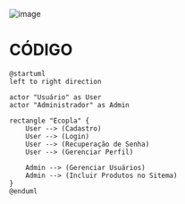![image](https://github.com/user-attachments/assets/8b45d5b5-3958-4e87-b151-01c73e225c8d)
# CÓDIGO
    @startuml
    left to right direction

    actor "Usuário" as User
    actor "Administrador" as Admin

    rectangle "Ecopla" {
        User --> (Cadastro)
        User --> (Login)
        User --> (Recuperação de Senha)
        User --> (Gerenciar Perfil)
    
        Admin --> (Gerenciar Usuários)
        Admin --> (Incluir Produtos no Sitema)
    }
    @enduml
